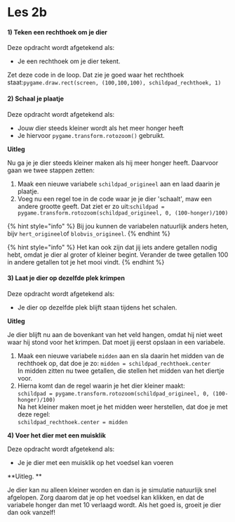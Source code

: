# Les 2b

#### 1) Teken een rechthoek om je dier

Deze opdracht wordt afgetekend als:

* Je een rechthoek om je dier tekent.

Zet deze code in de loop. Dat zie je goed waar het rechthoek staat:`pygame.draw.rect(screen, (100,100,100), schildpad_rechthoek, 1)`

#### **2) Schaal je plaatje**

Deze opdracht wordt afgetekend als:

* Jouw dier steeds kleiner wordt als het meer honger heeft
* Je hiervoor `pygame.transform.rotozoom()` gebruikt.

**Uitleg**

Nu ga je je dier steeds kleiner maken als hij meer honger heeft. Daarvoor gaan we twee stappen zetten:

1. Maak een nieuwe variabele `schildpad_origineel` aan en laad daarin je plaatje.&#x20;
2. Voeg nu een regel toe in de code waar je je dier 'schaalt', maw een andere grootte geeft. Dat ziet er zo uit:`schildpad = pygame.transform.rotozoom(schildpad_origineel, 0, (100-honger)/100)`

{% hint style="info" %}
Bij jou kunnen de variabelen natuurlijk anders heten, bijv `hert_origineel`of `blobvis_origineel`.
{% endhint %}

{% hint style="info" %}
Het kan ook zijn dat jij iets andere getallen nodig hebt, omdat je dier al groter of kleiner begint. Verander de twee getallen 100 in andere getallen tot je het mooi vindt.
{% endhint %}

#### **3) Laat je dier op dezelfde plek krimpen**

Deze opdracht wordt afgetekend als:

* Je dier op dezelfde plek blijft staan tijdens het schalen.

**Uitleg**

Je dier blijft nu aan de bovenkant van het veld hangen, omdat hij niet weet waar hij stond voor het krimpen. Dat moet jij eerst opslaan in een variabele.

1. Maak een nieuwe variabele `midden` aan en sla daarin het midden van de rechthoek op, dat doe je zo: `midden = schildpad_rechthoek.center`\
   In midden zitten nu twee getallen, die stellen het midden van het diertje voor.
2. Hierna komt dan de regel waarin je het dier kleiner maakt:\
   `schildpad = pygame.transform.rotozoom(schildpad_origineel, 0, (100-honger)/100)`\
   Na het kleiner maken moet je het midden weer herstellen, dat doe je met deze regel:\
   `schildpad_rechthoek.center = midden`

**4) Voer het dier met een muisklik**

Deze opdracht wordt afgetekend als:

* Je je dier met een muisklik op het voedsel kan voeren

**Uitleg. **

Je dier kan nu alleen kleiner worden en dan is je simulatie natuurlijk snel afgelopen. Zorg daarom dat je op het voedsel kan klikken, en dat de variabele honger dan met 10 verlaagd wordt. Als het goed is, groeit je dier dan ook vanzelf!

